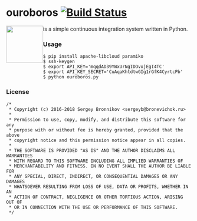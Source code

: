 # ouroboros [![Build Status](https://travis-ci.org/ligurio/ouroboros.svg?branch=master)](https://travis-ci.org/ligurio/ouroboros)

<img src="https://upload.wikimedia.org/wikipedia/commons/thumb/c/c8/Ouroboros-simple.svg/2000px-Ouroboros-simple.svg.png" height="100" style="float:left;">

is a simple continuous integration system written in Python.

### Usage

```
$ pip install apache-libcloud paramiko
$ ssh-keygen
$ export API_KEY='mqqdAD39YWxUrNgIDOvxjEgI4TC'
$ export API_KEY_SECRET='CuAqaKhtdtwGIg1rGfK4CyrtcPb'
$ python ouroboros.py
```

### License

```
/*
 * Copyright (c) 2016-2018 Sergey Bronnikov <sergeyb@bronevichok.ru>
 *
 * Permission to use, copy, modify, and distribute this software for any
 * purpose with or without fee is hereby granted, provided that the above
 * copyright notice and this permission notice appear in all copies.
 *
 * THE SOFTWARE IS PROVIDED "AS IS" AND THE AUTHOR DISCLAIMS ALL WARRANTIES
 * WITH REGARD TO THIS SOFTWARE INCLUDING ALL IMPLIED WARRANTIES OF
 * MERCHANTABILITY AND FITNESS. IN NO EVENT SHALL THE AUTHOR BE LIABLE FOR
 * ANY SPECIAL, DIRECT, INDIRECT, OR CONSEQUENTIAL DAMAGES OR ANY DAMAGES
 * WHATSOEVER RESULTING FROM LOSS OF USE, DATA OR PROFITS, WHETHER IN AN
 * ACTION OF CONTRACT, NEGLIGENCE OR OTHER TORTIOUS ACTION, ARISING OUT OF
 * OR IN CONNECTION WITH THE USE OR PERFORMANCE OF THIS SOFTWARE.
 */
